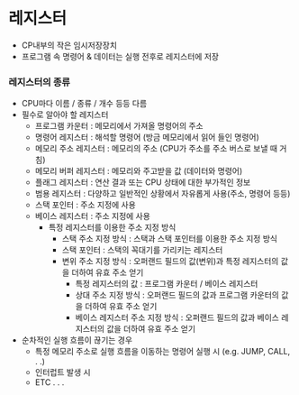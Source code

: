 # <strong>레지스터</strong>
- CP내부의 작은 임시저장장치
- 프로그램 속 명령어 & 데이터는 실행 전후로 레지스터에 저장
### <strong>레지스터의 종류</strong>
- CPU마다 이름 / 종류 / 개수 등등 다름
- 필수로 알아야 할 레지스터
    - 프로그램 카운터 : 메모리에서 가져올 명령어의 주소
    - 명령어 레지스터 : 해석할 명령어 (방금 메모리에서 읽어 들인 명령어)
    - 메모리 주소 레지스터 : 메모리의 주소 (CPU가 주소를 주소 버스로 보낼 때 거침)
    - 메모리 버퍼 레지스터 : 메모리와 주고받을 값 (데이터와 명령어)
    - 플래그 레지스터 : 연산 결과 또는 CPU 상태에 대한 부가적인 정보
    - 범용 레지스터 : 다양하고 일반적인 상황에서 자유롭게 사용(주소, 명령어 등등)
    - 스택 포인터 : 주소 지정에 사용
    - 베이스 레지스터 : 주소 지정에 사용
        - 특정 레지스터를 이용한 주소 지정 방식
            - 스택 주소 지정 방식 : 스택과 스택  포인터를 이용한 주소 지정 방식
            - 스택 포인터 : 스택의 꼭대기를 가리키는 레지스터
            - 변위 주소 지정 방식 : 오퍼랜드 필드의 값(변위)과 특정 레지스터의 값을 더하여 유효 주소 얻기
                - 특정 레지스터의 값 : 프로그램 카운터 / 베이스 레지스터
                - 상대 주소 지정 방식 : 오퍼랜드 필드의 값과 프로그램 카운터의 값을 더하여 유효 주소 얻기
                - 베이스 레지스터 주소 지정 방식 : 오퍼랜드 필드의 값과 베이스 레지스터의 값을 더하여 유효 주소 얻기
- 순차적인 실행 흐름이 끊기는 경우
    - 특정 메모리 주소로 실행 흐름을 이동하는 명령어 실행 시 (e.g. JUMP, CALL, . .)
    - 인터럽트 발생 시
    - ETC . . .